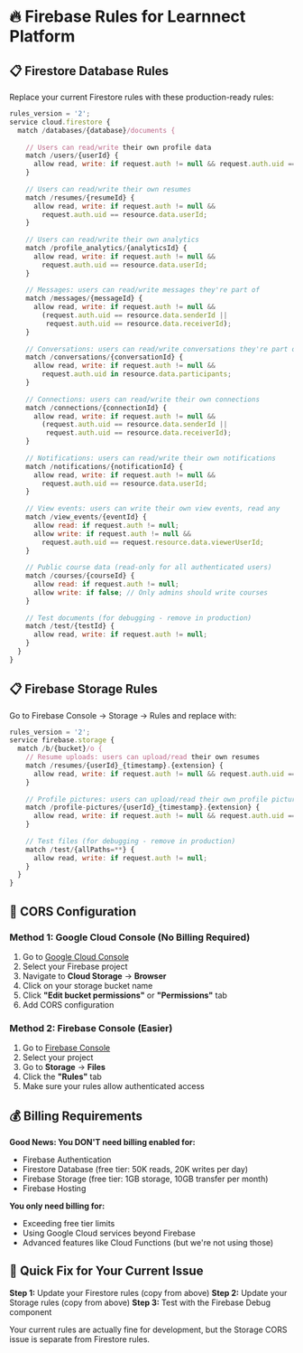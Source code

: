 # 🔥 Firebase Rules for Learnnect Platform

## 📋 Firestore Database Rules

Replace your current Firestore rules with these production-ready rules:

```javascript
rules_version = '2';
service cloud.firestore {
  match /databases/{database}/documents {
    
    // Users can read/write their own profile data
    match /users/{userId} {
      allow read, write: if request.auth != null && request.auth.uid == userId;
    }
    
    // Users can read/write their own resumes
    match /resumes/{resumeId} {
      allow read, write: if request.auth != null && 
        request.auth.uid == resource.data.userId;
    }
    
    // Users can read/write their own analytics
    match /profile_analytics/{analyticsId} {
      allow read, write: if request.auth != null && 
        request.auth.uid == resource.data.userId;
    }
    
    // Messages: users can read/write messages they're part of
    match /messages/{messageId} {
      allow read, write: if request.auth != null && 
        (request.auth.uid == resource.data.senderId || 
         request.auth.uid == resource.data.receiverId);
    }
    
    // Conversations: users can read/write conversations they're part of
    match /conversations/{conversationId} {
      allow read, write: if request.auth != null && 
        request.auth.uid in resource.data.participants;
    }
    
    // Connections: users can read/write their own connections
    match /connections/{connectionId} {
      allow read, write: if request.auth != null && 
        (request.auth.uid == resource.data.senderId || 
         request.auth.uid == resource.data.receiverId);
    }
    
    // Notifications: users can read/write their own notifications
    match /notifications/{notificationId} {
      allow read, write: if request.auth != null && 
        request.auth.uid == resource.data.userId;
    }
    
    // View events: users can write their own view events, read any
    match /view_events/{eventId} {
      allow read: if request.auth != null;
      allow write: if request.auth != null && 
        request.auth.uid == request.resource.data.viewerUserId;
    }
    
    // Public course data (read-only for all authenticated users)
    match /courses/{courseId} {
      allow read: if request.auth != null;
      allow write: if false; // Only admins should write courses
    }
    
    // Test documents (for debugging - remove in production)
    match /test/{testId} {
      allow read, write: if request.auth != null;
    }
  }
}
```

## 📋 Firebase Storage Rules

Go to Firebase Console → Storage → Rules and replace with:

```javascript
rules_version = '2';
service firebase.storage {
  match /b/{bucket}/o {
    // Resume uploads: users can upload/read their own resumes
    match /resumes/{userId}_{timestamp}.{extension} {
      allow read, write: if request.auth != null && request.auth.uid == userId;
    }
    
    // Profile pictures: users can upload/read their own profile pictures
    match /profile-pictures/{userId}_{timestamp}.{extension} {
      allow read, write: if request.auth != null && request.auth.uid == userId;
    }
    
    // Test files (for debugging - remove in production)
    match /test/{allPaths=**} {
      allow read, write: if request.auth != null;
    }
  }
}
```

## 🔧 CORS Configuration

### Method 1: Google Cloud Console (No Billing Required)

1. Go to [Google Cloud Console](https://console.cloud.google.com/)
2. Select your Firebase project
3. Navigate to **Cloud Storage** → **Browser**
4. Click on your storage bucket name
5. Click **"Edit bucket permissions"** or **"Permissions"** tab
6. Add CORS configuration

### Method 2: Firebase Console (Easier)

1. Go to [Firebase Console](https://console.firebase.google.com/)
2. Select your project
3. Go to **Storage** → **Files**
4. Click the **"Rules"** tab
5. Make sure your rules allow authenticated access

## 💰 Billing Requirements

**Good News: You DON'T need billing enabled for:**
- Firebase Authentication
- Firestore Database (free tier: 50K reads, 20K writes per day)
- Firebase Storage (free tier: 1GB storage, 10GB transfer per month)
- Firebase Hosting

**You only need billing for:**
- Exceeding free tier limits
- Using Google Cloud services beyond Firebase
- Advanced features like Cloud Functions (but we're not using those)

## 🚀 Quick Fix for Your Current Issue

**Step 1:** Update your Firestore rules (copy from above)
**Step 2:** Update your Storage rules (copy from above)
**Step 3:** Test with the Firebase Debug component

Your current rules are actually fine for development, but the Storage CORS issue is separate from Firestore rules.
